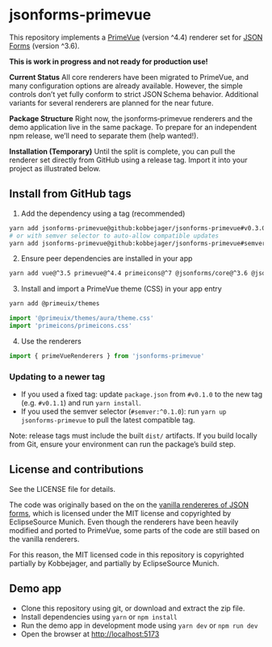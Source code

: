# jsonforms-primevue

This repository implements a [PrimeVue](https://primevue.org/) (version ^4.4) renderer set for [JSON Forms](https://jsonforms.io/) (version ^3.6).

__This is work in progress and not ready for production use!__

__Current Status__
All core renderers have been migrated to PrimeVue, and many configuration options are already available. However, the simple controls don’t yet fully conform to strict JSON Schema behavior. Additional variants for several renderers are planned for the near future.

__Package Structure__
Right now, the jsonforms‑primevue renderers and the demo application live in the same package. To prepare for an independent npm release, we’ll need to separate them (help wanted!).

__Installation (Temporary)__
Until the split is complete, you can pull the renderer set directly from GitHub using a release tag. Import it into your project as illustrated below.

## Install from GitHub tags

1) Add the dependency using a tag (recommended)

```bash
yarn add jsonforms-primevue@github:kobbejager/jsonforms-primevue#v0.3.0
# or with semver selector to auto-allow compatible updates
yarn add jsonforms-primevue@github:kobbejager/jsonforms-primevue#semver:^0.3.0
```

2) Ensure peer dependencies are installed in your app

```bash
yarn add vue@^3.5 primevue@^4.4 primeicons@^7 @jsonforms/core@^3.6 @jsonforms/vue@^3.6
```

3) Install and import a PrimeVue theme (CSS) in your app entry

```bash
yarn add @primeuix/themes
```

```ts
import '@primeuix/themes/aura/theme.css'
import 'primeicons/primeicons.css'
```

4) Use the renderers

```ts
import { primeVueRenderers } from 'jsonforms-primevue'
```

### Updating to a newer tag

- If you used a fixed tag: update `package.json` from `#v0.1.0` to the new tag (e.g. `#v0.1.1`) and run `yarn install`.
- If you used the semver selector (`#semver:^0.1.0`): run `yarn up jsonforms-primevue` to pull the latest compatible tag.

Note: release tags must include the built `dist/` artifacts. If you build locally from Git, ensure your environment can run the package’s build step.

## License and contributions

See the LICENSE file for details.

The code was originally based on the on the [vanilla rendereres of JSON forms](https://github.com/eclipsesource/jsonforms/tree/master/packages/vanilla-renderers), which is licensed under the MIT license and copyrighted by EclipseSource Munich. Even though the renderers have been heavily modified and ported to PrimeVue, some parts of the code are still based on the vanilla renderers.

For this reason, the MIT licensed code in this repository is copyrighted partially by Kobbejager, and partially by EclipseSource Munich.

## Demo app

- Clone this repository using git, or download and extract the zip file.
- Install dependencies using `yarn` or `npm install`
- Run the demo app in development mode using `yarn dev` or `npm run dev`
- Open the browser at [http://localhost:5173](http://localhost:5173)

